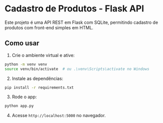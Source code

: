 # Cadastro de Produtos - Flask API

Este projeto é uma API REST em Flask com SQLite, permitindo cadastro de produtos com front-end simples em HTML.

## Como usar

1. Crie o ambiente virtual e ative:
```bash
python -m venv venv
source venv/bin/activate  # ou .\venv\Scripts\activate no Windows
```

2. Instale as dependências:
```bash
pip install -r requirements.txt
```

3. Rode o app:
```bash
python app.py
```

4. Acesse `http://localhost:5000` no navegador.
